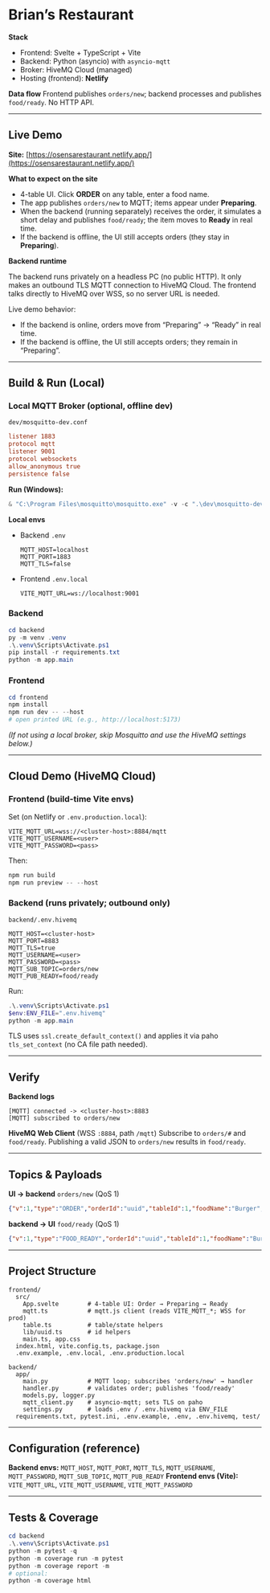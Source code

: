 # Brian’s Restaurant

**Stack**
* Frontend: Svelte + TypeScript + Vite 
* Backend: Python (asyncio) with `asyncio-mqtt` 
* Broker: HiveMQ Cloud (managed)
* Hosting (frontend): **Netlify**

**Data flow**
Frontend publishes `orders/new`; backend processes and publishes `food/ready`. No HTTP API.

---

## Live Demo

**Site:** [https://osensarestaurant.netlify.app/](https://osensarestaurant.netlify.app/)

**What to expect on the site**

* 4-table UI. Click **ORDER** on any table, enter a food name.
* The app publishes `orders/new` to MQTT; items appear under **Preparing**.
* When the backend (running separately) receives the order, it simulates a short delay and publishes `food/ready`; the item moves to **Ready** in real time.
* If the backend is offline, the UI still accepts orders (they stay in **Preparing**).

**Backend runtime**

The backend runs privately on a headless PC (no public HTTP). It only makes an
outbound TLS MQTT connection to HiveMQ Cloud. The frontend talks
directly to HiveMQ over WSS, so no server URL is needed.

Live demo behavior:
- If the backend is online, orders move from “Preparing” → “Ready” in real time.
- If the backend is offline, the UI still accepts orders; they remain in “Preparing”.
---

## Build & Run (Local)

### Local MQTT Broker (optional, offline dev)

`dev/mosquitto-dev.conf`

```conf
listener 1883
protocol mqtt
listener 9001
protocol websockets
allow_anonymous true
persistence false
```

**Run (Windows):**

```powershell
& "C:\Program Files\mosquitto\mosquitto.exe" -v -c ".\dev\mosquitto-dev.conf"
```

**Local envs**

* Backend `.env`

  ```
  MQTT_HOST=localhost
  MQTT_PORT=1883
  MQTT_TLS=false
  ```
* Frontend `.env.local`

  ```
  VITE_MQTT_URL=ws://localhost:9001
  ```

### Backend

```powershell
cd backend
py -m venv .venv
.\.venv\Scripts\Activate.ps1
pip install -r requirements.txt
python -m app.main
```

### Frontend

```powershell
cd frontend
npm install
npm run dev -- --host
# open printed URL (e.g., http://localhost:5173)
```

*(If not using a local broker, skip Mosquitto and use the HiveMQ settings below.)*

---

## Cloud Demo (HiveMQ Cloud)

### Frontend (build-time Vite envs)

Set (on Netlify or `.env.production.local`):

```
VITE_MQTT_URL=wss://<cluster-host>:8884/mqtt
VITE_MQTT_USERNAME=<user>
VITE_MQTT_PASSWORD=<pass>
```

Then:

```powershell
npm run build
npm run preview -- --host
```

### Backend (runs privately; outbound only)

`backend/.env.hivemq`

```
MQTT_HOST=<cluster-host>
MQTT_PORT=8883
MQTT_TLS=true
MQTT_USERNAME=<user>
MQTT_PASSWORD=<pass>
MQTT_SUB_TOPIC=orders/new
MQTT_PUB_READY=food/ready
```

Run:

```powershell
.\.venv\Scripts\Activate.ps1
$env:ENV_FILE=".env.hivemq"
python -m app.main
```

TLS uses `ssl.create_default_context()` and applies it via paho `tls_set_context` (no CA file path needed).

---

## Verify

**Backend logs**

```
[MQTT] connected -> <cluster-host>:8883
[MQTT] subscribed to orders/new
```

**HiveMQ Web Client** (WSS `:8884`, path `/mqtt`)
Subscribe to `orders/#` and `food/ready`. Publishing a valid JSON to `orders/new` results in `food/ready`.

---

## Topics & Payloads

**UI → backend** `orders/new` (QoS 1)

```json
{"v":1,"type":"ORDER","orderId":"uuid","tableId":1,"foodName":"Burger","requestedAt":1730000000.123}
```

**backend → UI** `food/ready` (QoS 1)

```json
{"v":1,"type":"FOOD_READY","orderId":"uuid","tableId":1,"foodName":"Burger","readyAt":1730000005.456,"prepMs":5000}
```

---

## Project Structure

```
frontend/
  src/
    App.svelte        # 4-table UI: Order → Preparing → Ready
    mqtt.ts           # mqtt.js client (reads VITE_MQTT_*; WSS for prod)
    table.ts          # table/state helpers
    lib/uuid.ts       # id helpers
    main.ts, app.css
  index.html, vite.config.ts, package.json
  .env.example, .env.local, .env.production.local

backend/
  app/
    main.py           # MQTT loop; subscribes 'orders/new' → handler
    handler.py        # validates order; publishes 'food/ready'
    models.py, logger.py
    mqtt_client.py    # asyncio-mqtt; sets TLS on paho
    settings.py       # loads .env / .env.hivemq via ENV_FILE
  requirements.txt, pytest.ini, .env.example, .env, .env.hivemq, test/
```

---

## Configuration (reference)

**Backend envs:** `MQTT_HOST`, `MQTT_PORT`, `MQTT_TLS`, `MQTT_USERNAME`, `MQTT_PASSWORD`, `MQTT_SUB_TOPIC`, `MQTT_PUB_READY`
**Frontend envs (Vite):** `VITE_MQTT_URL`, `VITE_MQTT_USERNAME`, `VITE_MQTT_PASSWORD`

---

## Tests & Coverage

```powershell
cd backend
.\.venv\Scripts\Activate.ps1
python -m pytest -q
python -m coverage run -m pytest
python -m coverage report -m
# optional:
python -m coverage html
```
